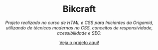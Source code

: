 <h1 align="center">Bikcraft</h1>
<p align="center"><i>Projeto realizado no curso de HTML e CSS para Iniciantes da Origamid, utilizando de técnicas modernas no CSS, conceitos de responsividade, acessibilidade e SEO.</i></p>
<p align="center"><a href="https://erycky.github.io/Bikcraft/">Veja o projeto aqui!</a></p>
